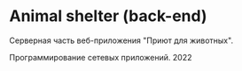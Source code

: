 # Animal shelter (back-end)
Серверная часть веб-приложения "Приют для животных".

Программирование сетевых приложений. 
2022
